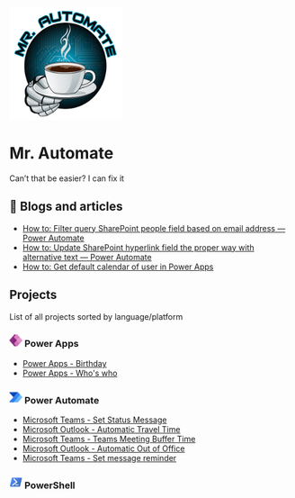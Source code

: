 <img src="/files/MrAutomate-crop.png" alt="Mr. Automate" width="200" height="200">

# Mr. Automate
Can’t that be easier? I can fix it

## :pencil: Blogs and articles
- [How to: Filter query SharePoint people field based on email address — Power Automate](https://medium.com/@Mr.Automate/how-to-filter-query-sharepoint-people-field-based-on-email-address-power-automate-b71563c8d164)<br/>
- [How to: Update SharePoint hyperlink field the proper way with alternative text — Power Automate](https://medium.com/@Mr.Automate/update-sharepoint-hyperlink-field-the-proper-way-with-alternative-text-power-automate-logic-apps-f7ba0280b288)<br/>
- [How to: Get default calendar of user in Power Apps](https://medium.com/@Mr.Automate/how-to-get-default-calendar-of-user-in-power-apps-88b510898480)<br/>

## Projects
List of all projects sorted by language/platform

### <img src="files/PowerApps.svg" height="23"> Power Apps
- [Power Apps - Birthday](/../../../BirthdayPowerApp)<br/>
- [Power Apps - Who's who](/../../../WhosWho)<br/>

### <img src="files/PowerAutomate.svg" height="23"> Power Automate
- [Microsoft Teams - Set Status Message](/../../../MicrosoftTeamsSetStatusMessage)<br/>
- [Microsoft Outlook - Automatic Travel Time](/../../../AutomaticTravelTime)<br/>
- [Microsoft Teams - Teams Meeting Buffer Time](/../../../MicrosoftTeamsMeetingBufferTime)<br/>
- [Microsoft Outlook - Automatic Out of Office](/../../../AutomaticOutofOffice)<br/>
- [Microsoft Teams - Set message reminder](/../../../MicrosoftTeamsSetReminder)<br/>

### <img src="files/PowerShell.png" height="23"> PowerShell

<!--
**MrAutomate33/MrAutomate33** is a ✨ _special_ ✨ repository because its `README.md` (this file) appears on your GitHub profile.

Here are some ideas to get you started:

- 🔭 I’m currently working on ...
- 🌱 I’m currently learning ...
- 👯 I’m looking to collaborate on ...
- 🤔 I’m looking for help with ...
- 💬 Ask me about ...
- 📫 How to reach me: ...
- 😄 Pronouns: ...
- ⚡ Fun fact: ...
-->
